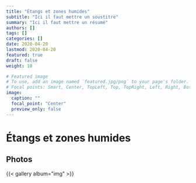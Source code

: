 ```yaml
---
title: "Étangs et zones humides"
subtitle: "Ici il faut mettre un soustitre"
summary: "Ici il faut mettre un résumé"
authors: []
tags: []
categories: []
date: 2020-04-20
lastmod: 2020-04-20
featured: true
draft: false
weight: 10

# Featured image
# To use, add an image named `featured.jpg/png` to your page's folder.
# Focal points: Smart, Center, TopLeft, Top, TopRight, Left, Right, BottomLeft, Bottom, BottomRight.
image:
  caption: ""
  focal_point: "Center"
  preview_only: false
---
```


# Étangs et zones humides

## Photos

{{< gallery album="img" >}}
